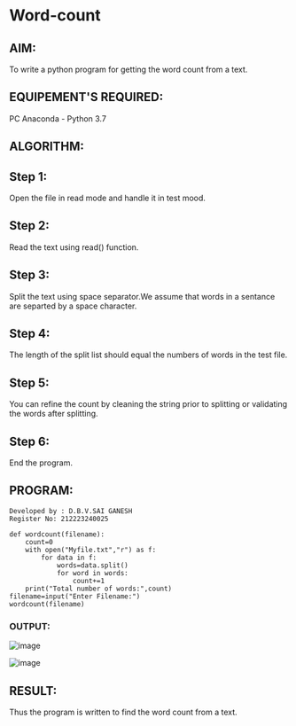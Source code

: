 # Word-count
## AIM:
To write a python program for getting the word count from a text.
## EQUIPEMENT'S REQUIRED: 
PC
Anaconda - Python 3.7
## ALGORITHM: 
## Step 1:
Open the file in read mode and handle it in test mood.

## Step 2:
Read the text using read() function.

## Step 3:
Split the text using space separator.We assume that words in a sentance are separted by a space character.

## Step 4:
The length of the split list should equal the numbers of words in the test file.

## Step 5:
You can refine the count by cleaning the string prior to splitting or validating the words after splitting.

## Step 6:
End the program.
## PROGRAM:
```
Developed by : D.B.V.SAI GANESH
Register No: 212223240025

def wordcount(filename):
    count=0
    with open("Myfile.txt","r") as f:
        for data in f:
            words=data.split()
            for word in words:
                count+=1
    print("Total number of words:",count)
filename=input("Enter Filename:")
wordcount(filename)
```
### OUTPUT:
![image](https://github.com/saiganesh2006/Word-count/assets/145742342/06caf34e-c52d-46c4-adf4-0b599f5035aa)

![image](https://github.com/saiganesh2006/Word-count/assets/145742342/383531ce-a7ad-45da-82e6-27d168057de2)



## RESULT:
Thus the program is written to find the word count from a text.
